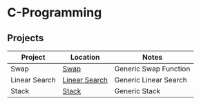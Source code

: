 # C-Programming

## Projects

| Project | Location | Notes |
|---------|----------|-------|
| Swap    | [Swap](/Generic%20Swap) | Generic Swap Function |
| Linear Search | [Linear Search](/Generic%20Linear%20Search) | Generic Linear Search |
| Stack | [Stack](/Generic%20Stack) | Generic Stack |